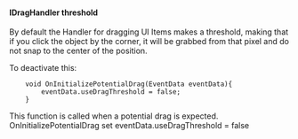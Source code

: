 #### IDragHandler threshold 

By default the Handler for dragging UI Items makes a threshold, making that if you click the object by the corner, it will be grabbed from that pixel and do not snap to the center of the position. 

To deactivate this: 
```CSHARP
	void OnInitializePotentialDrag(EventData eventData){
		eventData.useDragThreshold = false; 
	}
```

This function is called when a potential drag is expected. 
OnInitializePotentialDrag set eventData.useDragThreshold = false
